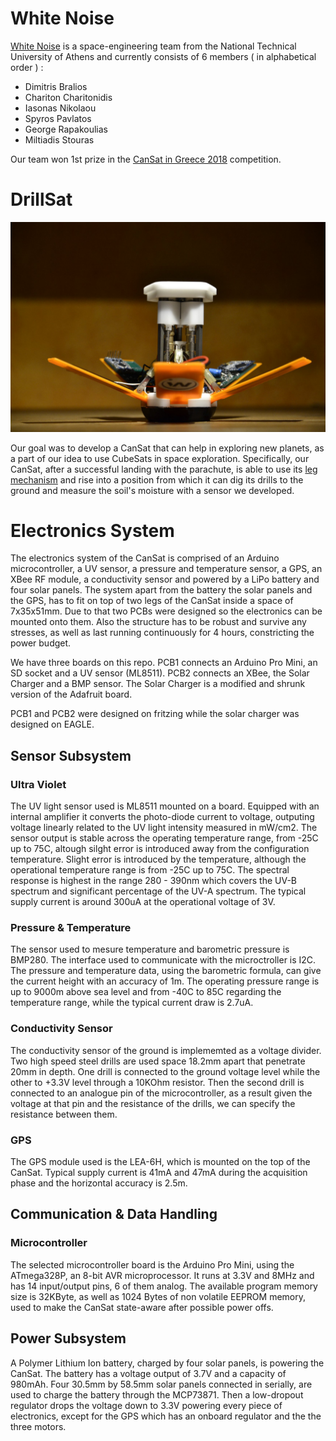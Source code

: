 # White Noise

[White Noise](fb.com/WhiteNoiseGRE) is a space-engineering team from the National Technical University of Athens and currently consists of 6 members ( in alphabetical order ) :

* Dimitris Bralios 
* Chariton Charitonidis
* Iasonas Nikolaou
* Spyros Pavlatos
* George Rapakoulias
* Miltiadis Stouras

Our team won 1st prize in the [CanSat in Greece 2018](cansat.gr) competition.

# DrillSat

![DrillSat](DrillSat.jpg?raw=true "DrillSat")

Our goal was to develop a CanSat that can help in exploring new planets, as a part of our idea to use CubeSats in space exploration. Specifically, our CanSat, after a successful landing with the parachute, is able to use its [leg mechanism](https://www.youtube.com/watch?v=kTSUgSXn8OM) and rise into a position from which it can dig its drills to the ground and measure the soil's moisture with a sensor we developed.

# Electronics System 

The electronics system of the CanSat is comprised of an Arduino microcontroller, a UV sensor, a pressure and temperature sensor, a GPS, an XBee RF module, a conductivity sensor  and powered by a LiPo battery and four solar panels. The system apart from the battery the solar panels and the GPS, has to fit on top of two legs of the CanSat inside a space of 7x35x51mm. Due to that two PCBs were designed so the electronics can be mounted onto them. Also the structure has to be robust and survive any stresses, as well as last running continuously for 4 hours, constricting the power budget.

We have three boards on this repo. PCB1 connects an Arduino Pro Mini, an SD socket and a UV sensor (ML8511). PCB2 connects an XBee, the Solar Charger and a BMP sensor. The Solar Charger is a modified and shrunk version of the Adafruit board. 

PCB1 and PCB2 were designed on fritzing while the solar charger was designed on EAGLE.

## Sensor Subsystem

### Ultra Violet
The UV light sensor used is ML8511 mounted on a board. Equipped with an internal amplifier it converts the photo-diode current to voltage, outputing voltage linearly related to the UV light intensity measured in mW/cm2. The sensor output is stable across the operating temperature range, from -25C up to 75C, altough silght error is introduced away from the configuration temperature. Slight error is introduced by the temperature, although the operational temperature range is from -25C up to 75C. The spectral response is highest in the range 280 - 390nm which covers the UV-B spectrum and significant percentage of the UV-A spectrum. The typical supply current is around 300uA at the operational voltage of 3V.

### Pressure & Temperature
The sensor used to mesure temperature and barometric pressure is BMP280. The interface used to communicate with the microctroller is I2C. The pressure and temperature data, using the barometric formula, can give the current height with an accuracy of 1m. The operating pressure range is up to 9000m above sea level and from -40C to 85C regarding the temperature range, while the typical current draw is 2.7uA. 

### Conductivity Sensor

The conductivity sensor of the ground is implememted as a voltage divider. Two high speed steel drills are used space 18.2mm apart that penetrate 20mm in depth. One drill is connected to the ground voltage level while the other to +3.3V level through a 10KOhm resistor. Then the second drill is connected to an analogue pin of the microcontroller, as a result given the voltage at that pin and the resistance of the drills, we can specify the resistance between them.

### GPS

The GPS module used is the LEA-6H, which is mounted on the top of the CanSat. Typical supply current is 41mA and 47mA during the acquisition phase and the horizontal accuracy is 2.5m.

## Communication & Data Handling

### Microcontroller

The selected microcontroller board is the Arduino Pro Mini, using the ATmega328P, an 8-bit AVR microprocessor. It runs at 3.3V and 8MHz and has 14 input/output pins, 6 of them analog. The available program memory size is 32KByte, as well as 1024 Bytes of non volatile EEPROM memory, used to make the CanSat state-aware after possible power offs.

## Power Subsystem

A Polymer Lithium Ion battery, charged by four solar panels, is powering the CanSat. The battery has a voltage output of 3.7V and a capacity of 980mAh. Four 30.5mm by 58.5mm solar panels connected in serially, are used to charge the battery through the MCP73871. Then a low-dropout regulator drops the voltage down to 3.3V powering every piece of electronics, except for the GPS which has an onboard regulator and the the three motors.
